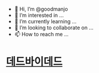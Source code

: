 - 👋 Hi, I’m @goodmanjo
- 👀 I’m interested in ...
- 🌱 I’m currently learning ...
- 💞️ I’m looking to collaborate on ...
- 📫 How to reach me ...

<!---
goodmanjo/goodmanjo is a ✨ special ✨ repository because its `README.md` (this file) appears on your GitHub profile.
You can click the Preview link to take a look at your changes.
---><h1><a href="1main.html">데드바이데드</a></h1>
